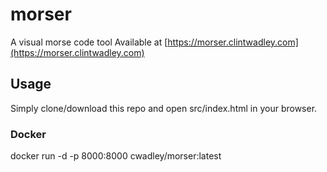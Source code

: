 # morser
A visual morse code tool
Available at [https://morser.clintwadley.com](https://morser.clintwadley.com)

## Usage
Simply clone/download this repo and open src/index.html in your browser.

### Docker
docker run -d -p 8000:8000 cwadley/morser:latest
